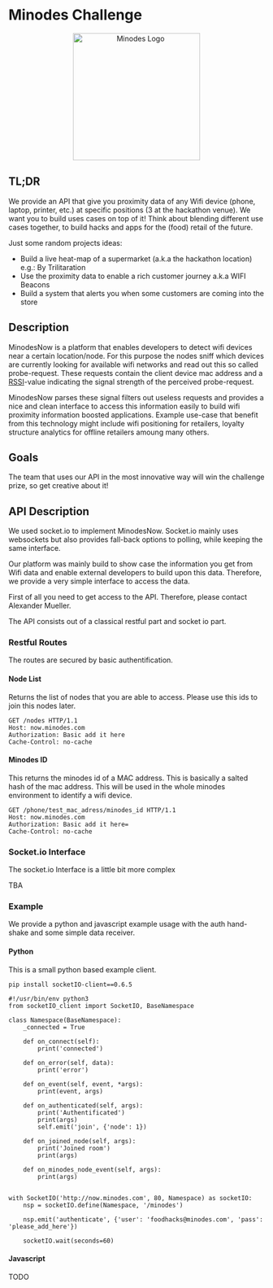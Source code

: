 # Minodes Challenge

<p align="center">
    <img alt="Minodes Logo" src="http://minodes.com.www351.your-server.de/cmsImages/pressLogos/logo_minodes_turkis.png" width="250px" />
</p>

## TL;DR

We provide an API that give you proximity data of any Wifi device (phone, laptop, printer, etc.) at specific positions (3 at the hackathon venue).  We want you to build uses cases on top of it! Think about blending different use cases together, to build hacks and apps for the (food) retail of the future. 

Just some random projects ideas:
 - Build a live heat-map of a supermarket (a.k.a the hackathon location) e.g.: By Trilitaration
 - Use the proximity data to enable a rich customer journey a.k.a WIFI Beacons
 - Build a system that alerts you when some customers are coming into the store


## Description
MinodesNow is a platform that enables developers to detect wifi devices near a certain location/node. For this purpose the nodes sniff which devices are currently looking for available wifi networks and read out this so called probe-request. These requests contain the client device mac address and a [RSSI](https://en.wikipedia.org/wiki/Received_signal_strength_indication)-value indicating the signal strength of the perceived probe-request.

MinodesNow parses these signal filters out useless requests and provides a nice and clean interface to access this information easily to build wifi proximity information boosted applications. Example use-case that benefit from this technology might include wifi positioning for retailers, loyalty structure analytics for offline retailers amoung many others. 

## Goals
The team that uses our API in the most innovative way will win the challenge prize, so get creative about it!

## API Description
We used socket.io to implement MinodesNow. Socket.io mainly uses websockets but also provides fall-back options to polling, while keeping the same interface.

Our platform was mainly build to show case the information you get from Wifi data and enable external developers to build upon this data. Therefore, we provide a very simple interface to access the data.

First of all you need to get access to the API. Therefore, please contact Alexander Mueller. 

The API consists out of a classical restful part and socket io part.

### Restful Routes
The routes are secured by basic authentification.

#### Node List
Returns the list of nodes that you are able to access. Please use this ids to join this nodes later.

```
GET /nodes HTTP/1.1
Host: now.minodes.com
Authorization: Basic add it here
Cache-Control: no-cache
```

#### Minodes ID
This returns the minodes id of a MAC address. This is basically a salted hash of the mac address. 
This will be used in the whole minodes environment to identify a wifi device.

```
GET /phone/test_mac_adress/minodes_id HTTP/1.1
Host: now.minodes.com
Authorization: Basic add it here=
Cache-Control: no-cache
```

### Socket.io Interface
The socket.io Interface is a little bit more complex

TBA

### Example
We provide a python and javascript example usage with the auth hand-shake and some simple data receiver.

#### Python
This is a small python based example client.
```
pip install socketIO-client==0.6.5
```

```
#!/usr/bin/env python3
from socketIO_client import SocketIO, BaseNamespace

class Namespace(BaseNamespace):
    _connected = True

    def on_connect(self):
        print('connected')

    def on_error(self, data):
        print('error')

    def on_event(self, event, *args):
        print(event, args)

    def on_authenticated(self, args):
        print('Authentificated')
        print(args)
        self.emit('join', {'node': 1})

    def on_joined_node(self, args):
        print('Joined room')
        print(args)

    def on_minodes_node_event(self, args):
        print(args)


with SocketIO('http://now.minodes.com', 80, Namespace) as socketIO:
    nsp = socketIO.define(Namespace, '/minodes')

    nsp.emit('authenticate', {'user': 'foodhacks@minodes.com', 'pass': 'please_add_here'})

    socketIO.wait(seconds=60)
```
#### Javascript
TODO
